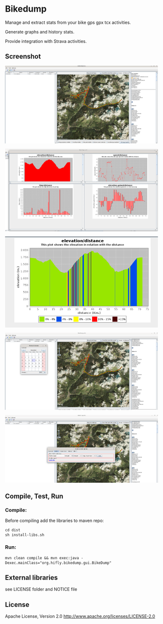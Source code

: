 # Bikedump

Manage and extract stats from your bike gps gpx tcx activities.

Generate graphs and history stats.

Provide integration with Strava activities.

## Screenshot

![ScreenShot 1](img/img1.png)

![ScreenShot 2](img/img2.png)

![ScreenShot 3](img/img3.png)

![ScreenShot 4](img/img4.png)

![ScreenShot 5](img/img5.png)


## Compile, Test, Run

### Compile: ###

Before compiling add the libraries to maven repo:

```
cd dist
sh install-libs.sh
```

### Run: ###

```
mvn clean compile && mvn exec:java -Dexec.mainClass="org.hifly.bikedump.gui.BikeDump"
```

## External libraries

see LICENSE folder and NOTICE file


## License

Apache License, Version 2.0 http://www.apache.org/licenses/LICENSE-2.0
